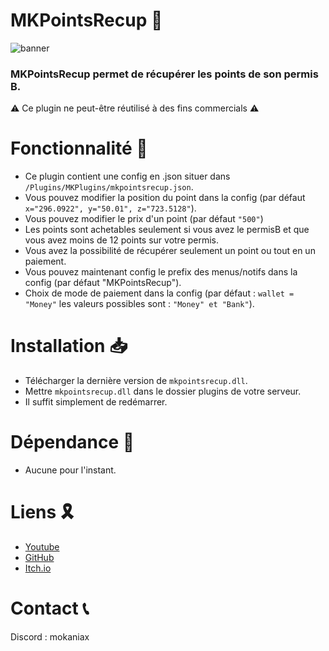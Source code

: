 # MKPointsRecup 🧾
![banner](https://github.com/user-attachments/assets/16c4a4ff-88e9-4021-882b-d80842b699c5)
### MKPointsRecup permet de récupérer les points de son permis B.
⚠ Ce plugin ne peut-être réutilisé à des fins commercials ⚠
# Fonctionnalité 🧰
- Ce plugin contient une config en .json situer dans `/Plugins/MKPlugins/mkpointsrecup.json`.
- Vous pouvez modifier la position du point dans la config (par défaut `x="296.0922", y="50.01", z="723.5128"`).
- Vous pouvez modifier le prix d'un point (par défaut `"500"`)
- Les points sont achetables seulement si vous avez le permisB et que vous avez moins de 12 points sur votre permis.
- Vous avez la possibilité de récupérer seulement un point ou tout en un paiement.
- Vous pouvez maintenant config le prefix des menus/notifs dans la config (par défaut "MKPointsRecup").
- Choix de mode de paiement dans la config (par défaut : `wallet = "Money"` les valeurs possibles sont : `"Money" et "Bank"`).
# Installation 📥
- Télécharger la dernière version de `mkpointsrecup.dll`.
- Mettre `mkpointsrecup.dll` dans le dossier plugins de votre serveur.
- Il suffit simplement de redémarrer.
# Dépendance 📜
- Aucune pour l'instant.
# Liens 🎗
- [Youtube](https://www.youtube.com/@mokaniax/videos)
- [GitHub](https://github.com/MokaNiax)
- [Itch.io](https://mokaniax.itch.io)
# Contact 📞
Discord : mokaniax
